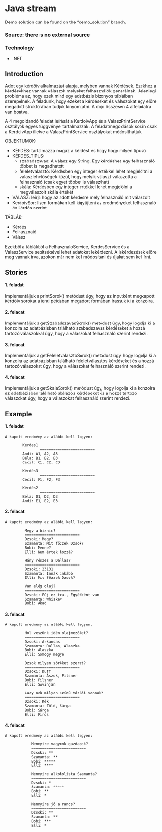 # Java stream
Demo solution can be found on the “demo_solution” branch.

### Source: there is no external source

### Technology
- .NET

## Introduction

Adot egy kérdőív alkalmazást alapja, melyben vannak Kérdések. Ezekhez a kérdésekhez vannak válaszok melyeket felhasználók generálnak.
Jelenlegi probléma az, hogy ezek mind egy adatbázis bizonyos tábláiban szerepelnek. 
A feladunk, hogy ezeket a kérdéseket és válaszokat egy előre megadott struktúrában tudjuk kinyomtatni. A dojo összesen 4 alfeladatra van bontva.

A 4 megoldandó feladat leírását a KerdoivApp és a ValaszPrintService osztályok egyes függvényei tartalmazzák. 
A feladatmegoldások során csak a KerdoivApp illetve a ValaszPrintService osztályokat módosíthatjuk!

OBJEKTUMOK:
- KÉRDÉS: tartalmazza magáz a kérdést és hogy hogy milyen típusú
- KÉRDES_TIPUS: 
    - szabadszavas: A válasz egy String. Egy kérdéshez egy felhasználó többet is megadhatott
    - feleletvalasztó: Kérdésben egy integer értékkel lehet megjelöltni a valaszlehetőségek közül, hogy melyik választ válaszotta a felhasznaló (csak egyet többet is választhat)
    - skála: Kérdésben egy integer értékkel lehet megjelölni a megválaszolt skála értékét
- VÁLASZ: leírja hogy az adott kérdésre mely felhasználó mit válaszolt
- KerdoivSor: Ilyen formában kell kigyüjteni az eredményeket felhasznaló és kérdés szerint

TÁBLÁK:
- Kérdés
- Felhasznaló
- Válasz

Ezekből a táblákból a FelhasznaloService, KerdesService és a ValaszService segítségével lehet adatokat lekérdezni. A lekérdezések előre meg vannak írva, azokon már nem kell módosítani és újakat sem kell írni.

## Stories 
#### 1. feladat
Implementáljuk a printSorok() metódust úgy, hogy az inputként megkapott kérdőív sorokat 
a lenti példában megadott formában írassuk ki a konzolra.

#### 2. feladat
Implementáljuk a getSzabadszavasSorok() metódust úgy, hogy logolja ki a konzolra az adatbázisban található
szabadszavas kérdéseket a hozzá tartozó válaszokkal úgy, hogy a válaszokat felhasználó szerint rendezi.

#### 3. feladat
Implementáljuk a getFeleletvalasztoSorok() metódust úgy, hogy logolja ki a konzolra az adatbázisban található
feleletválasztós kérdéseket és a hozzá tartozó válaszokat úgy, hogy a válaszokat felhasználó szerint rendezi.

#### 4. feladat
Implementáljuk a getSkalaSorok() metódust úgy, hogy logolja ki a konzolra az adatbázisban található
skálázós kérdéseket és a hozzá tartozó válaszokat úgy, hogy a válaszokat felhasználó szerint rendezi.

## Example
#### 1. feladat
```
A kapott eredmény az alábbi kell legyen:

        Kerdes1
                =========================
        Andi: A1, A2, A3
        Béla: B1, B2, B3
        Cecil: C1, C2, C3

        Kérdés3
                =========================
        Cecil: F1, F2, F3

        Kérdés2
                =========================
        Béla: D1, D2, D3
        Andi: E1, E2, E3
```

#### 2. feladat
```
A kapott eredmény az alábbi kell legyen:
         
         Megy a biznic?
         =========================
         Dzsoki: Megy?
         Szamanta: Mit főzzek Dzsok?
         Bobi: Menne?
         Elli: Nem értek hozzá?
         
         Hány részes a Dallas?
         =========================
         Dzsoki: 23131
         Szamanta: Innák inkább
         Elli: Mit főzzek Dzsok?
         
         Van elég olaj?
         =========================
         Dzsoki: Fúj ez tea., Egyébként van
         Szamanta: Whiskey
         Bobi: Akad

```

#### 3. feladat
```
A kapott eredmény az alábbi kell legyen:
        
         Hol veszünk idén olajmezőket?
         =========================
         Dzsoki: Arkansas
         Szamanta: Dallas, Alaszka
         Bobi: Alaszka
         Elli: Somogy megye
        
         Dzsok milyen söröket szeret?
         =========================
         Dzsoki: Duff
         Szamanta: Ászok, Pilsner
         Bobi: Pilsner
         Elli: Swvinjan
        
         Lucy-nek milyen színű táskái vannak?
         =========================
         Dzsoki: Kék
         Szamanta: Zöld, Sárga
         Bobi: Sárga
         Elli: Piros
```
         
#### 4. feladat
```
A kapott eredmény az alábbi kell legyen:
           
            Mennyire vagyunk gazdagok?
            =========================
            Dzsoki: **
            Szamanta: **
            Bobi: *****
            Elli: ****
           
            Mennyire alkoholista Szamanta?
            =========================
            Dzsoki: *
            Szamanta: *****
            Bobi: **
            Elli: *
           
            Mennyire jó a rancs?
            =========================
            Dzsoki: **
            Szamanta: **
            Bobi: ***
            Elli: *
```

